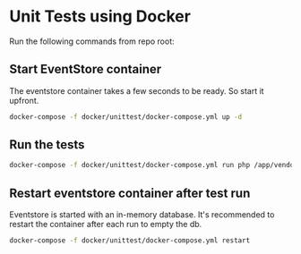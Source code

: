 # Unit Tests using Docker

Run the following commands from repo root:

## Start EventStore container

The eventstore container takes a few seconds to be ready. So start it upfront.

```bash
docker-compose -f docker/unittest/docker-compose.yml up -d
```

## Run the tests

```bash
docker-compose -f docker/unittest/docker-compose.yml run php /app/vendor/bin/phpunit -c phpunit/phpunit.xml
```

## Restart eventstore container after test run

Eventstore is started with an in-memory database. It's recommended to restart the container after each run to empty the db.

```bash
docker-compose -f docker/unittest/docker-compose.yml restart
```
